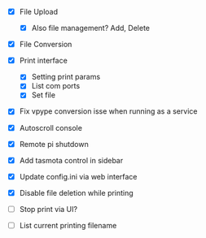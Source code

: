 - [x] File Upload
  - [x] Also file management? Add, Delete
- [x] File Conversion
- [x] Print interface
  - [x] Setting print params
  - [x] List com ports
  - [x] Set file
- [x] Fix vpype conversion isse when running as a service
- [x] Autoscroll console
- [x] Remote pi shutdown
- [x] Add tasmota control in sidebar
- [x] Update config.ini via web interface
- [x] Disable file deletion while printing

- [ ] Stop print via UI?
- [ ] List current printing filename
